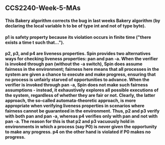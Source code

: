 ## CCS2240-Week-5-MAs
#### This Bakery algorithm corrects the bug in last weeks Bakery algorithm (by declaring the local variable h to be of type int and not of type byte).
#### p1 is safety property because its violation occurs in finite time ("there exists a time t such that...").
#### p2, p3, and p4 are liveness properties. Spin provides two alternatives ways for checking liveness properties: pan and pan -a. When the verifier is invoked through pan (without the -a switch), Spin does assume fairness in the environment; fairness here means that all processes in the system are given a chance to execute and make progress, ensuring that no process is unfairly starved of opportunities to advance. When the verifier is invoked through pan -a, Spin does not make such fairness assumptions - instead, it exhaustively explores all possible executions of the system, regardless of whether they are fair or not. Clearly, the latter approach, the so-called automata-theoretic approach, is more appropriate when verifying liveness properties in scenarios where fairness cannot be guaranteed in the environment. Thus, p2 and p3 verify with both pan and pan -a, whereas p4 verifies only with pan and not with pan -a. The reason for this is that p2 and p3 vacuously hold in environments in which a process (say P0) is never given the opportunity to make any progress. p4 on the other hand is violated if P0 makes no progress.
